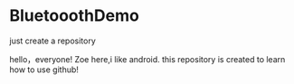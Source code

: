 # BluetooothDemo
just create a repository


hello，everyone!
Zoe here,i like android.
this repository is created to learn how to use github!
